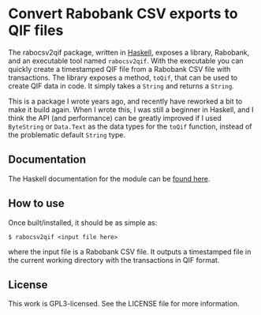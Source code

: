 # Convert Rabobank CSV exports to QIF files

The rabocsv2qif package, written in [Haskell](https://www.haskell.org/),
exposes a library, Rabobank, and an executable tool named `rabocsv2qif`. With
the executable you can quickly create a timestamped QIF file from a Rabobank
CSV file with transactions. The library exposes a method, `toQif`, that can be
used to create QIF data in code. It simply takes a `String` and returns a `String`.

This is a package I wrote years ago, and recently have reworked a bit to make
it build again. When I wrote this, I was still a beginner in Haskell, and
I think the API (and performance) can be greatly improved if I used
`ByteString` or `Data.Text` as the data types for the `toQif` function, instead
of the problematic default `String` type.

## Documentation

The Haskell documentation for the module can be 
[found here](https://hackage.haskell.org/package/rabocsv2qif).

## How to use

Once built/installed, it should be as simple as:

    $ rabocsv2qif <input file here>

where the input file is a Rabobank CSV file. It outputs a timestamped file in
the current working directory with the transactions in QIF format.

## License

This work is GPL3-licensed. See the LICENSE file for more information.
